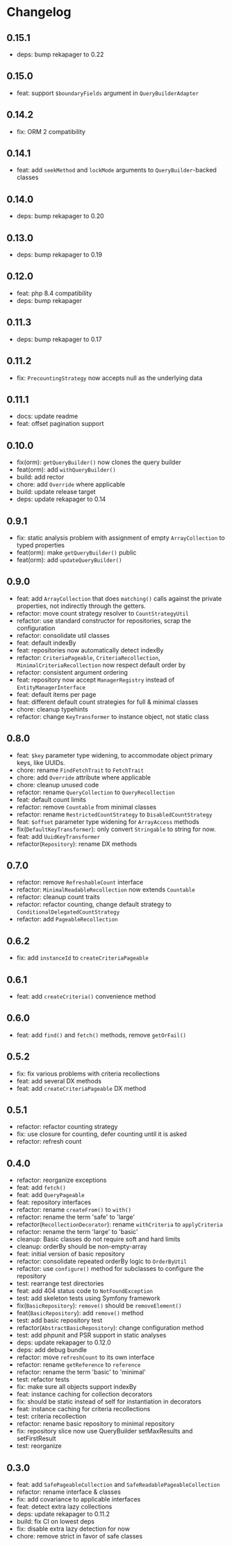# Changelog

## 0.15.1

* deps: bump rekapager to 0.22

## 0.15.0

* feat: support `$boundaryFields` argument in `QueryBuilderAdapter`

## 0.14.2

* fix: ORM 2 compatibility

## 0.14.1

* feat: add `seekMethod` and `lockMode` arguments to `QueryBuilder`-backed classes

## 0.14.0

* deps: bump rekapager to 0.20

## 0.13.0

* deps: bump rekapager to 0.19

## 0.12.0

* feat: php 8.4 compatibility
* deps: bump rekapager

## 0.11.3

* deps: bump rekapager to 0.17

## 0.11.2

* fix: `PrecountingStrategy` now accepts null as the underlying data

## 0.11.1

* docs: update readme
* feat: offset pagination support

## 0.10.0

* fix(orm): `getQueryBuilder()` now clones the query builder
* feat(orm): add `withQueryBuilder()`
* build: add rector
* chore: add `Override` where applicable
* build: update release target
* deps: update rekapager to 0.14

## 0.9.1

* fix: static analysis problem with assignment of empty `ArrayCollection` to
  typed properties
* feat(orm): make `getQueryBuilder()` public
* feat(orm): add `updateQueryBuilder()`

## 0.9.0

* feat: add `ArrayCollection` that does `matching()` calls against the private
  properties, not indirectly through the getters.
* refactor: move count strategy resolver to `CountStrategyUtil`
* refactor: use standard constructor for repositories, scrap the configuration
* refactor: consolidate util classes
* feat: default indexBy
* feat: repositories now automatically detect indexBy
* refactor: `CriteriaPageable`, `CriteriaRecollection`, `MinimalCriteriaRecollection`
  now respect default order by
* refactor: consistent argument ordering
* feat: repository now accept `ManagerRegistry` instead of `EntityManagerInterface`
* feat: default items per page
* feat: different default count strategies for full & minimal classes
* chore: cleanup typehints
* refactor: change `KeyTransformer` to instance object, not static class

## 0.8.0

* feat: `$key` parameter type widening, to accommodate object primary keys, like
  UUIDs.
* chore: rename `FindFetchTrait` to `FetchTrait`
* chore: add `Override` attribute where applicable
* chore: cleanup unused code
* refactor: rename `QueryCollection` to `QueryRecollection`
* feat: default count limits
* refactor: remove `Countable` from minimal classes
* refactor: rename `RestrictedCountStrategy` to `DisabledCountStrategy`
* feat: `$offset` parameter type widening for `ArrayAccess` methods
* fix(`DefaultKeyTransformer`): only convert `Stringable` to string for now.
* feat: add `UuidKeyTransformer`
* refactor(`Repository`): rename DX methods

## 0.7.0

* refactor: remove `RefreshableCount` interface
* refactor: `MinimalReadableRecollection` now extends `Countable`
* refactor: cleanup count traits
* refactor: refactor counting, change default strategy to
  `ConditionalDelegatedCountStrategy`
* refactor: add `PageableRecollection`

## 0.6.2

* fix: add `instanceId` to `createCriteriaPageable`

## 0.6.1

* feat: add `createCriteria()` convenience method

## 0.6.0

* feat: add `find()` and `fetch()` methods, remove `getOrFail()`

## 0.5.2

* fix: fix various problems with criteria recollections
* feat: add several DX methods
* feat: add `createCriteriaPageable` DX method

## 0.5.1

* refactor: refactor counting strategy
* fix: use closure for counting, defer counting until it is asked
* refactor: refresh count

## 0.4.0

* refactor: reorganize exceptions
* feat: add `fetch()`
* feat: add `QueryPageable`
* feat: repository interfaces
* refactor: rename `createFrom()` to `with()`
* refactor: rename the term 'safe' to 'large'
* refactor(`RecollectionDecorator`): rename `withCriteria` to `applyCriteria`
* refactor: rename the term 'large' to 'basic'
* cleanup: Basic classes do not require soft and hard limits
* cleanup: orderBy should be non-empty-array
* feat: initial version of basic repository
* refactor: consolidate repeated orderBy logic to `OrderByUtil`
* refactor: use `configure()` method for subclasses to configure the repository
* test: rearrange test directories
* feat: add 404 status code to `NotFoundException`
* test: add skeleton tests using Symfony framework
* fix(`BasicRepository`): `remove()` should be `removeElement()`
* feat(`BasicRepository`): add `remove()` method
* test: add basic repository test
* refactor(`AbstractBasicRepository`): change configuration method
* test: add phpunit and PSR support in static analyses
* deps: update rekapager to 0.12.0
* deps: add debug bundle
* refactor: move `refreshCount` to its own interface
* refactor: rename `getReference` to `reference`
* refactor: rename the term 'basic' to 'minimal'
* test: refactor tests
* fix: make sure all objects support indexBy
* feat: instance caching for collection decorators
* fix: should be static instead of self for instantiation in decorators
* feat: instance caching for criteria recollections
* test: criteria recollection
* refactor: rename basic repository to minimal repository
* fix: repository slice now use QueryBuilder setMaxResults and setFirstResult
* test: reorganize

## 0.3.0

* feat: add `SafePageableCollection` and `SafeReadablePageableCollection`
* refactor: rename interface & classes
* fix: add covariance to applicable interfaces
* feat: detect extra lazy collections
* deps: update rekapager to 0.11.2
* build: fix CI on lowest deps
* fix: disable extra lazy detection for now
* chore: remove strict in favor of safe classes
